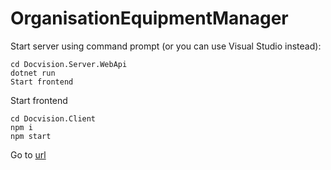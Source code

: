 # OrganisationEquipmentManager

Start server using command prompt (or you can use Visual Studio instead):
```
cd Docvision.Server.WebApi
dotnet run
Start frontend
```
Start frontend
```
cd Docvision.Client
npm i
npm start
```
Go to [url](http://localhost:3000)
